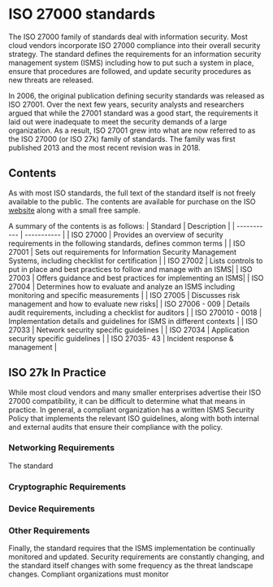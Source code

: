 # ISO 27000 standards
The ISO 27000 family of standards deal with information security. Most cloud vendors incorporate ISO 27000 compliance into their overall security strategy. The standard defines the requirements for an information security management system (ISMS) including how to put such a system in place, ensure that procedures are followed, and update security procedures as new threats are released. 

In 2006, the original publication defining security standards was released as ISO 27001. Over the next few years, security analysts and researchers argued that while the 27001 standard was a good start, the requirements it laid out were inadequate to meet the security demands of a large organization. As a result, ISO 27001 grew into what are now referred to as the ISO 27000 (or ISO 27k) family of standards. The family was first published 2013 and the most recent revision was in 2018. 

## Contents
As with most ISO standards, the full text of the standard itself is not freely available to the public. The contents are available for purchase on the ISO [website](https://www.iso.org/obp/ui/#iso:std:iso-iec:27001:ed-2:v1:en) along with a small free sample.

A summary of the contents is as follows:
| Standard      | Description |
| ----------- | ----------- |
| ISO 27000      | Provides an overview of security requirements in the following standards, defines common terms       |
| ISO 27001   | Sets out requirements for Information Security Management Systems, including checklist for certification        |
| ISO 27002   | Lists controls to put in place and best practices to follow and manage with an ISMS|
| ISO 27003   | Offers guidance and best practices for implementing an ISMS|
| ISO 27004   | Determines how to evaluate and analyze an ISMS including monitoring and specific measurements |
| ISO 27005   | Discusses risk management and how to evaluate new risks|
| ISO 27006 - 009  | Details audit requirements, including a checklist for auditors        |
| ISO 270010 - 0018   | Implementation details and guidelines for ISMS in different contexts       |
| ISO 27033   | Network security specific guidelines        |
| ISO 27034   | Application security specific guidelines        |
| ISO 27035- 43   | Incident response & management        |

## ISO 27k In Practice
While most cloud vendors and many smaller enterprises advertise their ISO 27000 compatibility, it can be difficult to determine what that means in practice. In general, a compliant organization has a written ISMS Security Policy that implements the relevant ISO guidelines, along with both internal and external audits that ensure their compliance with the policy.

### Networking Requirements
The standard 

### Cryptographic Requirements

### Device Requirements

### Other Requirements

Finally, the standard requires that the ISMS implementation be continually monitored and updated. Security requirements are constantly changing, and the standard itself changes with some frequency as the threat landscape changes. Compliant organizations must monitor

